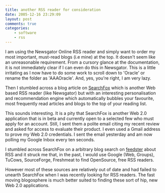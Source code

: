 ```yaml
---
title: another RSS reader for consideration
date: 2005-12-16 23:29:09
layout: post
comments: true
categories:
    - software
    - rss
---
```

I am using the Newsgator Online RSS reader and simply want to order my
most important, must-read blogs (i.e mine) at the top. It doesn't seem
like an unreasonable requirement. From a cursory glance at the
documentation, it is not immediately clear if I can even do this in
Newsgator. This is a little irritating as I now have to do some work to
scroll down to 'Oracle' or rename the folder as 'AAAOracle'. And, yes,
you're right, I am very lazy.

Then I stumbled across a blog article on
[SearchFox](http://www.searchfox.com/) which is another Web based RSS
reader (like Newsgator) but with an interesting personalisation and
recommendation engine which automatically bubbles your favourite, most
frequently read articles and blogs to the top of your reading list.

This sounds interesting. It is a pity that SearchFox is another Web 2.0
application that is in beta and currently open to a selected few who
must apply for an account. Still, I sent them a polite email citing my
recent review and asked for access to evaluate their product. I even
used a Gmail address to prove my Web 2.0 credentials. I sent the email
yesterday and am now polling my Google Inbox every ten seconds.

I stumbled across SearchFox on a arbitrary blog search on
[feedster](http://www.feedster.com/) about RSS and it struck me that, in
the past, I would use Google (Web, Groups), TuCows, SourceForge,
Freshmeat to find OpenSource, free RSS readers.

However most of these sources are relatively out of date and had failed
to unearth SearchFox when I was recently looking for RSS readers. The
fast moving blogosphere is much better suited to finding these sort of
hip, new Web 2.0 applications.
